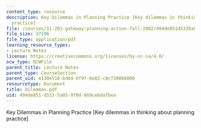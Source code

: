 ```yaml
---
content_type: resource
description: Key Dilemmas in Planning Practice [Key dilemmas in thinking about planning
  practice]
file: /courses/11-201-gateway-planning-action-fall-2002/494de851d5335a059f0d669cebdafbea_Dilemmas.pdf
file_size: 37196
file_type: application/pdf
learning_resource_types:
- Lecture Notes
license: https://creativecommons.org/licenses/by-nc-sa/4.0/
ocw_type: OCWFile
parent_title: Lecture Notes
parent_type: CourseSection
parent_uid: e130e516-bd64-bf9f-6e82-c8cf300b6800
resourcetype: Document
title: Dilemmas.pdf
uid: 494de851-d533-5a05-9f0d-669cebdafbea
---
```

Key Dilemmas in Planning Practice [Key dilemmas in thinking about planning practice]